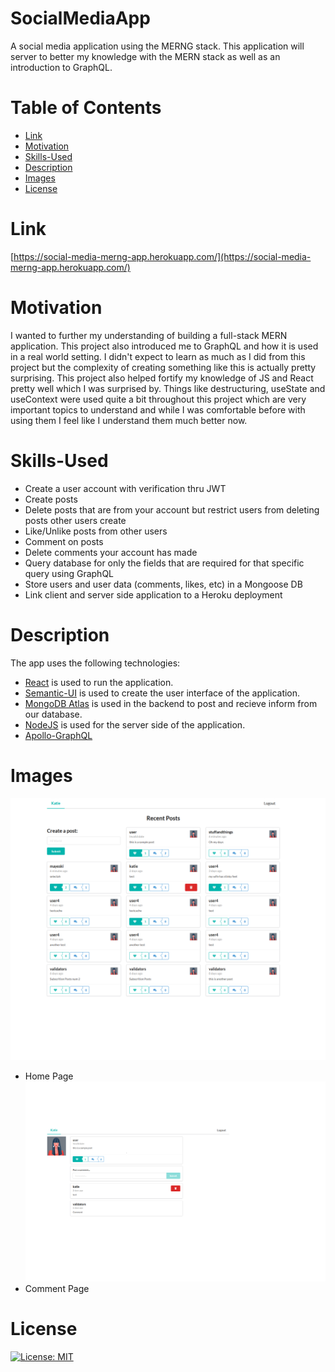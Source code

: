 


# SocialMediaApp

A social media application using the MERNG stack. This application will server to better my knowledge with the MERN stack as well as an introduction to GraphQL.

# Table of Contents

* [Link](#Link)
* [Motivation](#Motivation)
* [Skills-Used](#Skills-Used)
* [Description](#Description)
* [Images](#Images)
* [License](#License)

# Link
[https://social-media-merng-app.herokuapp.com/](https://social-media-merng-app.herokuapp.com/)

# Motivation

I wanted to further my understanding of building a full-stack MERN application. This project also introduced me to GraphQL and how it is used in a real world setting. I didn't expect to learn as much as I did from this project but the complexity of creating something like this is actually pretty surprising. This project also helped fortify my knowledge of JS and React pretty well which I was surprised by. Things like destructuring, useState and useContext were used quite a bit throughout this project which are very important topics to understand and while I was comfortable before with using them I feel like I understand them much better now.

# Skills-Used

*  Create a user account with verification thru JWT
*  Create posts
*  Delete posts that are from your account but restrict users from deleting posts other users create
*  Like/Unlike posts from other users
*  Comment on posts
*  Delete comments your account has made
*  Query database for only the fields that are required for that specific query using GraphQL
*  Store users and user data (comments, likes, etc) in a Mongoose DB
*  Link client and server side application to a Heroku deployment

# Description

The app uses the following technologies:

* [React](https://reactjs.org/) is used to run the application.
* [Semantic-UI](https://semantic-ui.com/) is used to create the user interface of the application.
* [MongoDB Atlas](https://docs.mongodb.com/manual/) is used in the backend to post and recieve inform from our database.
* [NodeJS](https://nodejs.org/en/) is used for the server side of the application.
* [Apollo-GraphQL](https://www.apollographql.com/docs/)

# Images

![Home-Page](./public/assets/images/social-media-app-home-page.png)
* Home Page
![Comment-Page](./public/assets/images/social-media-app-comment-page.png)
* Comment Page
# License

[![License: MIT](https://img.shields.io/badge/License-MIT-yellow.svg)](https://opensource.org/licenses/MIT)
